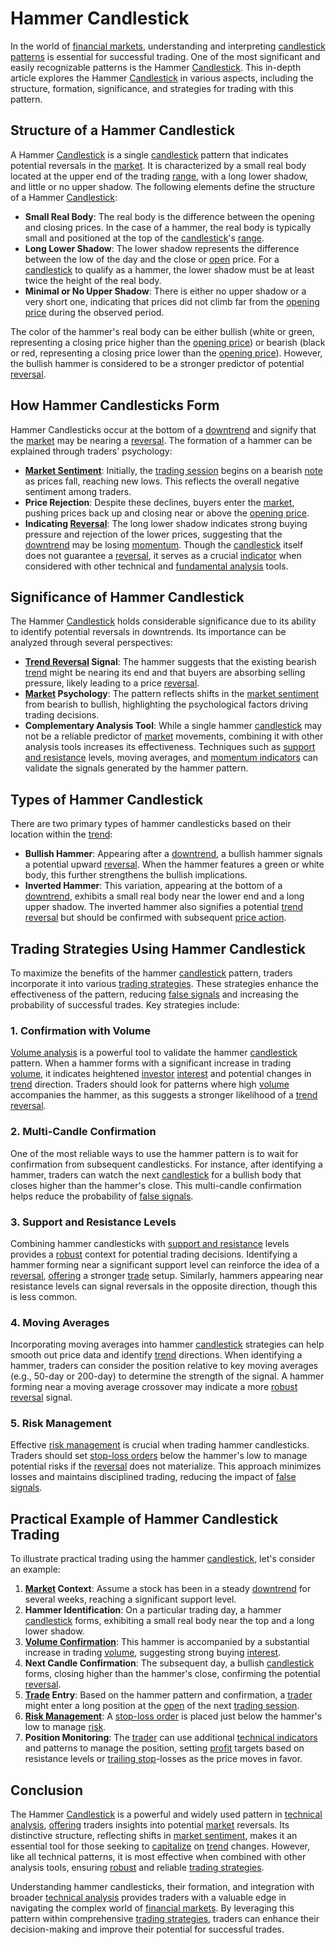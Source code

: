 # Hammer Candlestick

In the world of [financial markets](../f/financial_market.md), understanding and interpreting [candlestick patterns](../c/candlestick_patterns.md) is essential for successful trading. One of the most significant and easily recognizable patterns is the Hammer [Candlestick](../c/candlestick.md). This in-depth article explores the Hammer [Candlestick](../c/candlestick.md) in various aspects, including the structure, formation, significance, and strategies for trading with this pattern.

## Structure of a Hammer Candlestick

A Hammer [Candlestick](../c/candlestick.md) is a single [candlestick](../c/candlestick.md) pattern that indicates potential reversals in the [market](../m/market.md). It is characterized by a small real body located at the upper end of the trading [range](../r/range.md), with a long lower shadow, and little or no upper shadow. The following elements define the structure of a Hammer [Candlestick](../c/candlestick.md):

- **Small Real Body**: The real body is the difference between the opening and closing prices. In the case of a hammer, the real body is typically small and positioned at the top of the [candlestick](../c/candlestick.md)'s [range](../r/range.md).
- **Long Lower Shadow**: The lower shadow represents the difference between the low of the day and the close or [open](../o/open.md) price. For a [candlestick](../c/candlestick.md) to qualify as a hammer, the lower shadow must be at least twice the height of the real body.
- **Minimal or No Upper Shadow**: There is either no upper shadow or a very short one, indicating that prices did not climb far from the [opening price](../o/opening_price.md) during the observed period.

The color of the hammer's real body can be either bullish (white or green, representing a closing price higher than the [opening price](../o/opening_price.md)) or bearish (black or red, representing a closing price lower than the [opening price](../o/opening_price.md)). However, the bullish hammer is considered to be a stronger predictor of potential [reversal](../r/reversal.md).

## How Hammer Candlesticks Form

Hammer Candlesticks occur at the bottom of a [downtrend](../d/downtrend.md) and signify that the [market](../m/market.md) may be nearing a [reversal](../r/reversal.md). The formation of a hammer can be explained through traders' psychology:

- **[Market Sentiment](../m/market_sentiment.md)**: Initially, the [trading session](../t/trading_session.md) begins on a bearish [note](../n/note.md) as prices fall, reaching new lows. This reflects the overall negative sentiment among traders.
- **Price Rejection**: Despite these declines, buyers enter the [market](../m/market.md), pushing prices back up and closing near or above the [opening price](../o/opening_price.md).
- **Indicating [Reversal](../r/reversal.md)**: The long lower shadow indicates strong buying pressure and rejection of the lower prices, suggesting that the [downtrend](../d/downtrend.md) may be losing [momentum](../m/momentum.md). Though the [candlestick](../c/candlestick.md) itself does not guarantee a [reversal](../r/reversal.md), it serves as a crucial [indicator](../i/indicator.md) when considered with other technical and [fundamental analysis](../f/fundamental_analysis.md) tools.

## Significance of Hammer Candlestick

The Hammer [Candlestick](../c/candlestick.md) holds considerable significance due to its ability to identify potential reversals in downtrends. Its importance can be analyzed through several perspectives:

- **[Trend Reversal](../t/trend_reversal.md) Signal**: The hammer suggests that the existing bearish [trend](../t/trend.md) might be nearing its end and that buyers are absorbing selling pressure, likely leading to a price [reversal](../r/reversal.md).
- **[Market](../m/market.md) Psychology**: The pattern reflects shifts in the [market sentiment](../m/market_sentiment.md) from bearish to bullish, highlighting the psychological factors driving trading decisions.
- **Complementary Analysis Tool**: While a single hammer [candlestick](../c/candlestick.md) may not be a reliable predictor of [market](../m/market.md) movements, combining it with other analysis tools increases its effectiveness. Techniques such as [support and resistance](../s/support_and_resistance.md) levels, moving averages, and [momentum indicators](../m/momentum_indicators.md) can validate the signals generated by the hammer pattern.

## Types of Hammer Candlestick

There are two primary types of hammer candlesticks based on their location within the [trend](../t/trend.md):

- **Bullish Hammer**: Appearing after a [downtrend](../d/downtrend.md), a bullish hammer signals a potential upward [reversal](../r/reversal.md). When the hammer features a green or white body, this further strengthens the bullish implications.
- **Inverted Hammer**: This variation, appearing at the bottom of a [downtrend](../d/downtrend.md), exhibits a small real body near the lower end and a long upper shadow. The inverted hammer also signifies a potential [trend reversal](../t/trend_reversal.md) but should be confirmed with subsequent [price action](../p/price_action.md).

## Trading Strategies Using Hammer Candlestick

To maximize the benefits of the hammer [candlestick](../c/candlestick.md) pattern, traders incorporate it into various [trading strategies](../t/trading_strategies.md). These strategies enhance the effectiveness of the pattern, reducing [false signals](../f/false_signals_in_trading.md) and increasing the probability of successful trades. Key strategies include:

### 1. Confirmation with Volume

[Volume analysis](../v/volume_analysis.md) is a powerful tool to validate the hammer [candlestick](../c/candlestick.md) pattern. When a hammer forms with a significant increase in trading [volume](../v/volume.md), it indicates heightened [investor](../i/investor.md) [interest](../i/interest.md) and potential changes in [trend](../t/trend.md) direction. Traders should look for patterns where high [volume](../v/volume.md) accompanies the hammer, as this suggests a stronger likelihood of a [trend reversal](../t/trend_reversal.md).

### 2. Multi-Candle Confirmation

One of the most reliable ways to use the hammer pattern is to wait for confirmation from subsequent candlesticks. For instance, after identifying a hammer, traders can watch the next [candlestick](../c/candlestick.md) for a bullish body that closes higher than the hammer's close. This multi-candle confirmation helps reduce the probability of [false signals](../f/false_signals_in_trading.md).

### 3. Support and Resistance Levels

Combining hammer candlesticks with [support and resistance](../s/support_and_resistance.md) levels provides a [robust](../r/robust.md) context for potential trading decisions. Identifying a hammer forming near a significant support level can reinforce the idea of a [reversal](../r/reversal.md), [offering](../o/offering.md) a stronger [trade](../t/trade.md) setup. Similarly, hammers appearing near resistance levels can signal reversals in the opposite direction, though this is less common.

### 4. Moving Averages

Incorporating moving averages into hammer [candlestick](../c/candlestick.md) strategies can help smooth out price data and identify [trend](../t/trend.md) directions. When identifying a hammer, traders can consider the position relative to key moving averages (e.g., 50-day or 200-day) to determine the strength of the signal. A hammer forming near a moving average crossover may indicate a more [robust](../r/robust.md) [reversal](../r/reversal.md) signal.

### 5. Risk Management

Effective [risk management](../r/risk_management.md) is crucial when trading hammer candlesticks. Traders should set [stop-loss orders](../s/stop-loss_orders.md) below the hammer's low to manage potential risks if the [reversal](../r/reversal.md) does not materialize. This approach minimizes losses and maintains disciplined trading, reducing the impact of [false signals](../f/false_signals_in_trading.md).

## Practical Example of Hammer Candlestick Trading

To illustrate practical trading using the hammer [candlestick](../c/candlestick.md), let's consider an example:

1. **[Market](../m/market.md) Context**: Assume a stock has been in a steady [downtrend](../d/downtrend.md) for several weeks, reaching a significant support level.
2. **Hammer Identification**: On a particular trading day, a hammer [candlestick](../c/candlestick.md) forms, exhibiting a small real body near the top and a long lower shadow.
3. **[Volume Confirmation](../v/volume_confirmation.md)**: This hammer is accompanied by a substantial increase in trading [volume](../v/volume.md), suggesting strong buying [interest](../i/interest.md).
4. **Next Candle Confirmation**: The subsequent day, a bullish [candlestick](../c/candlestick.md) forms, closing higher than the hammer's close, confirming the potential [reversal](../r/reversal.md).
5. **[Trade](../t/trade.md) Entry**: Based on the hammer pattern and confirmation, a [trader](../t/trader.md) might enter a long position at the [open](../o/open.md) of the next [trading session](../t/trading_session.md).
6. **[Risk Management](../r/risk_management.md)**: A [stop-loss order](../s/stop-loss_order.md) is placed just below the hammer's low to manage [risk](../r/risk.md).
7. **Position Monitoring**: The [trader](../t/trader.md) can use additional [technical indicators](../t/technical_indicator.md) and patterns to manage the position, setting [profit](../p/profit.md) targets based on resistance levels or [trailing stop](../t/trailing_stop.md)-losses as the price moves in favor.

## Conclusion

The Hammer [Candlestick](../c/candlestick.md) is a powerful and widely used pattern in [technical analysis](../t/technical_analysis.md), [offering](../o/offering.md) traders insights into potential [market](../m/market.md) reversals. Its distinctive structure, reflecting shifts in [market sentiment](../m/market_sentiment.md), makes it an essential tool for those seeking to [capitalize](../c/capitalize.md) on [trend](../t/trend.md) changes. However, like all technical patterns, it is most effective when combined with other analysis tools, ensuring [robust](../r/robust.md) and reliable [trading strategies](../t/trading_strategies.md).

Understanding hammer candlesticks, their formation, and integration with broader [technical analysis](../t/technical_analysis.md) provides traders with a valuable edge in navigating the complex world of [financial markets](../f/financial_market.md). By leveraging this pattern within comprehensive [trading strategies](../t/trading_strategies.md), traders can enhance their decision-making and improve their potential for successful trades.